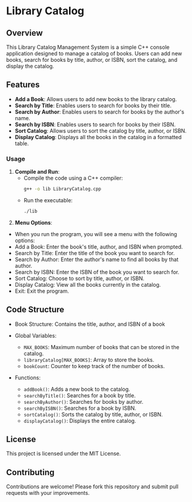 # Library Catalog 

## Overview

This Library Catalog Management System is a simple C++ console application designed to manage a catalog of books. Users can add new books, search for books by title, author, or ISBN, sort the catalog, and display the catalog.

## Features

- **Add a Book**: Allows users to add new books to the library catalog.
- **Search by Title**: Enables users to search for books by their title.
- **Search by Author**: Enables users to search for books by the author's name.
- **Search by ISBN**: Enables users to search for books by their ISBN.
- **Sort Catalog**: Allows users to sort the catalog by title, author, or ISBN.
- **Display Catalog**: Displays all the books in the catalog in a formatted table.


### Usage

1. **Compile and Run**:
   - Compile the code using a C++ compiler:
     ```sh
     g++ -o lib LibraryCatalog.cpp
     ```
   - Run the executable:
     ```sh
     ./lib
     ```
2. **Menu Options**:
  - When you run the program, you will see a menu with the following options:
   - Add a Book: Enter the book's title, author, and ISBN when prompted.
   - Search by Title: Enter the title of the book you want to search for.
   - Search by Author: Enter the author's name to find all books by that author.
   - Search by ISBN: Enter the ISBN of the book you want to search for.
   - Sort Catalog: Choose to sort by title, author, or ISBN.
   - Display Catalog: View all the books currently in the catalog.
   - Exit: Exit the program.
  

## Code Structure
  - Book Structure: Contains the title, author, and ISBN of a book
  - Global Variables:
      - `MAX_BOOKS`: Maximum number of books that can be stored in the catalog.
      - `libraryCatalog[MAX_BOOKS]`: Array to store the books.
      - `bookCount`: Counter to keep track of the number of books.
   
  - Functions:
      - `addBook()`: Adds a new book to the catalog.
      - `searchByTitle()`: Searches for a book by title.
      - `searchByAuthor()`: Searches for books by author.
      - `searchByISBN()`: Searches for a book by ISBN.
      - `sortCatalog()`: Sorts the catalog by title, author, or ISBN.
      - `displayCatalog()`: Displays the entire catalog.
   

## License

This project is licensed under the MIT License.

## Contributing

Contributions are welcome! Please fork this repository and submit pull requests with your improvements.
